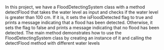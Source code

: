 In this project, we have a FloodDetectingSystem class with a method detectFlood 
that takes the water level as input and checks if the water level is greater than 100 cm.
If it is, it sets the isFloodDetected flag to true and prints a message indicating that a 
flood has been detected. Otherwise, it sets the flag to false and prints a message indicating 
that no flood has been detected. The main method demonstrates how to use the FloodDetectingSystem
class by creating an instance of it and calling the detectFlood method with different water levels
